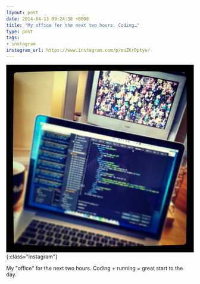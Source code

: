 ```yaml
---
layout: post
date: 2014-04-13 09:24:58 +0000
title: "My office for the next two hours. Coding…"
type: post
tags:
- instagram
instagram_url: https://www.instagram.com/p/muZKrDptyu/
---
```


![Instagram - muZKrDptyu](/img/muZKrDptyu.jpg){:class="instagram"}

My "office" for the next two hours. Coding + running = great start to the day.
